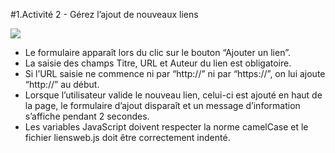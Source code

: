 #1.Activité 2 - Gérez l’ajout de nouveaux liens

<img src="https://imgur.com/I9Oauml">

<ul>
<li>Le formulaire apparaît lors du clic sur le bouton “Ajouter un lien”.</li>
<li>La saisie des champs Titre, URL et Auteur du lien est obligatoire.</li>
<li>Si l’URL saisie ne commence ni par “http://” ni par “https://”, on lui ajoute “http://” au début.</li>
<li>Lorsque l’utilisateur valide le nouveau lien, celui-ci est ajouté en haut de la page, le formulaire d’ajout disparaît et un message d’information s’affiche pendant 2 secondes. </li>
<li>Les variables JavaScript doivent respecter la norme camelCase et le fichier liensweb.js doit être correctement indenté.</li>
</ul>
